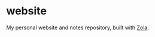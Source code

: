 # website

My personal website and notes repository, built with [Zola](https://github.com/getzola/zola).
